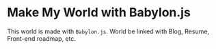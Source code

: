 # Make My World with Babylon.js

This world is made with `Babylon.js`. World be linked with Blog, Resume, Front-end roadmap, etc.
